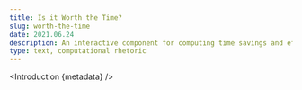 ```yaml
---
title: Is it Worth the Time?
slug: worth-the-time
date: 2021.06.24
description: An interactive component for computing time savings and efficiencies.
type: text, computational rhetoric
---
```


<script>
  import Introduction from '../components/Introduction.svelte'
  import EffeciencyCalculator from '../components/EffeciencyCalculator.svelte'
</script>

<Introduction {metadata} />

<EffeciencyCalculator/>